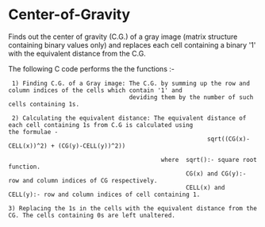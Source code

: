 Center-of-Gravity
=================

Finds out the center of gravity (C.G.) of a gray image (matrix structure containing binary values only) and replaces each cell containing a binary '1' with the equivalent distance from the C.G.

   The following C code performs the the functions :-
    
     1) Finding C.G. of a Gray image: The C.G. by summing up the row and column indices of the cells which contain '1' and 
                                      deviding them by the number of such cells containing 1s.
    
     2) Calculating the equivalent distance: The equivalent distance of each cell containing 1s from C.G is calculated using                                              the formulae -
                                                            sqrt((CG(x)-CELL(x))^2) + (CG(y)-CELL(y))^2))
                                                    
                                               where  sqrt():- square root function.
                                                      CG(x) and CG(y):- row and column indices of CG respectively.
                                                      CELL(x) and CELL(y):- row and column indices of cell containing 1.
                                                    
    3) Replacing the 1s in the cells with the equivalent distance from the CG. The cells containing 0s are left unaltered.

